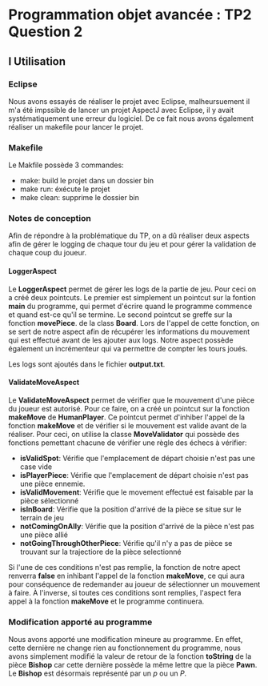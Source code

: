 # Programmation objet avancée : TP2 Question 2


## I Utilisation

### Eclipse

Nous avons essayés de réaliser le projet avec Eclipse, malheursuement il m'a été impssible de lancer un projet AspectJ avec Eclipse, il y avait systématiquement une erreur du logiciel.
De ce fait nous avons également réaliser un makefile pour lancer le projet.

### Makefile

Le Makfile possède 3 commandes:
- make: build le projet dans un dossier bin
- make run: éxécute le projet
- make clean: supprime le dossier bin

### Notes de conception

Afin de répondre à la problématique du TP, on a dû réaliser deux aspects afin de gérer le logging de chaque tour du jeu et pour gérer la validation de chaque coup du joueur.

#### LoggerAspect

Le **LoggerAspect** permet de gérer les logs de la partie de jeu. Pour ceci on a créé deux pointcuts. Le premier est simplement un pointcut sur la fontion **main** du programme, qui permet d'écrire quand le programme commence et quand est-ce qu'il se termine. Le second pointcut se greffe sur la fonction **movePiece**. de la class **Board**. Lors de l'appel de cette fonction, on se sert de notre aspect afin de récupérer les informations du mouvement qui est effectué avant de les ajouter aux logs. Notre aspect possède également un incrémenteur qui va permettre de compter les tours joués.

Les logs sont ajoutés dans le fichier **output.txt**.

#### ValidateMoveAspect

Le **ValidateMoveAspect** permet de vérifier que le mouvement d'une pièce du joueur est autorisé. Pour ce faire, on a créé un pointcut sur la fonction **makeMove** de **HumanPlayer**. Ce pointcut permet d'inhiber l'appel de la fonction **makeMove** et de vérifier si le mouvement est valide avant de la réaliser. Pour ceci, on utilise la classe **MoveValidator** qui possède des fonctions pemettant chacune de vérifier une règle des échecs à vérifier:
- **isValidSpot**: Vérifie que l'emplacement de départ choisie n'est pas une case vide
- **isPlayerPiece**: Vérifie que l'emplacement de départ choisie n'est pas une pièce ennemie.
- **isValidMovement**: Vérifie que le movement effectué est faisable par la pièce sélectionné
- **isInBoard**: Vérifie que la position d'arrivé de la pièce se situe sur le terrain de jeu
- **notComingOnAlly**: Vérifie que la position d'arrivé de la pièce n'est pas une pièce allié
- **notGoingThroughOtherPiece**: Vérifie qu'il n'y a pas de pièce se trouvant sur la trajectiore de la pièce selectionné

Si l'une de ces conditions n'est pas remplie, la fonction de notre apect renverra **false** en inhibant l'appel de la fonction **makeMove**, ce qui aura pour conséquence de redemander au joueur de sélectionner un mouvement à faire.
À l'inverse, si toutes ces conditions sont remplies, l'aspect fera appel à la fonction **makeMove** et le programme continuera.

### Modification apporté au programme

Nous avons apporté une modification mineure au programme. En effet, cette dernière ne change rien au fonctionnement du programme, nous avons simplement modifié la valeur de retour de la fonction **toString** de la pièce **Bishop** car cette dernière possède la même lettre que la pièce **Pawn**. Le **Bishop** est désormais représenté par un *p* ou un *P*.
